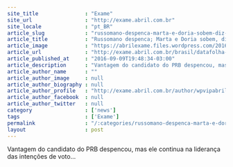 ```yaml
---
site_title               : "Exame"
site_url                 : "http://exame.abril.com.br"
site_locale              : "pt_BR"
article_slug             : "russomano-despenca-marta-e-doria-sobem-diz-datafolha"
article_title            : "Russomano despenca; Marta e Doria sobem, diz Datafolha"
article_image            : "https://abrilexame.files.wordpress.com/2016/09/size_960_16_9_celso-russomano3.jpg?quality=70&strip=all&w=960"
article_url              : "http://exame.abril.com.br/brasil/datafolha-russomano-cai-marta-e-doria-tem-empate-tecnico/"
article_published_at     : "2016-09-09T19:48:34-03:00"
article_description      : "Vantagem do candidato do PRB despencou, mas ele continua na liderança das intenções de voto..."
article_author_name      : ""
article_author_image     : null
article_author_biography : null
article_author_profile   : "http://exame.abril.com.br/author/wpvipabril/"
article_author_facebook  : null
article_author_twitter   : null
category                 : ['news']
tags                     : ['Exame']
permalink                : "/:categories/russomano-despenca-marta-e-doria-sobem-diz-datafolha/"
layout                   : post
---
```


Vantagem do candidato do PRB despencou, mas ele continua na liderança das intenções de voto...
